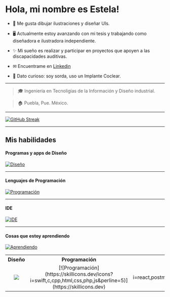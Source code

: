 # Hola, mi nombre es Estela!

* 🤍 Me gusta dibujar ilustraciones y diseñar UIs.

* 🖥 Actualmente estoy avanzando con mi tesis y trabajando como diseñadora e ilustradora independiente.

* ✨ Mi sueño es realizar y participar en proyectos que apoyen a las discapacidades auditivas.

* ✉ Encuentrame en [Linkedin](https://www.linkedin.com/in/angi-estela)

* 🦻 Dato curioso: soy sorda, uso un Implante Coclear.

___

> 🎓 Ingeniería en Tecnoligías de la Información y Diseño industrial.

> 🏠 Puebla, Pue. México.

___

[![GitHub Streak](https://github-readme-streak-stats.herokuapp.com?user=angi-estela&theme=transparent&hide_border=true&locale=es)](https://git.io/streak-stats)

___

## Mis habilidades
#### Programas y apps de Diseño
  [![Diseño](https://skillicons.dev/icons?i=ps,ai,blender,autocad,figma&perline=5)](https://skillicons.dev)
___

#### Lenguajes de Programación
[![Programación](https://skillicons.dev/icons?i=swift,c,cpp,html,css,php,js&perline=5)](https://skillicons.dev)

___


#### IDE
[![IDE](https://skillicons.dev/icons?i=vscode,visualstudio,androidstudio,react,powershell,firebase,linux&perline=5)](https://skillicons.dev)

___

#### Cosas que estoy aprendiendo
[![Aprendiendo](https://skillicons.dev/icons?i=react,postman,eclipse,java,matlab,mysql,nodejs,py,qt,unity&perline=5)](https://skillicons.dev)
<table border="0">
    <tr>
    <th width="500px">
      Diseño
      <br/>
     </th>
    <th width="500px">
      Programación
      <br/>
     </th>
     <th width="500px">
      Aprendiendo
      <br/>
     </th>
    
  </tr>
  <tr>
    <td align="center">
      <a href="https://skillicons.dev">
        <img src="https://skillicons.dev/icons?i=git,kubernetes,docker,c,vim" />
      </a>
      </td>
    <td align="center">
      [![Programación](https://skillicons.dev/icons?i=swift,c,cpp,html,css,php,js&perline=5)](https://skillicons.dev)
    </td>
    <td align="center">
    [![Aprendiendo](https://skillicons.dev/icons?i=react,postman,eclipse,java,matlab,mysql,nodejs,py,qt,unity&perline=5)](https://skillicons.dev)
    <td>
  </tr>
  </table>
